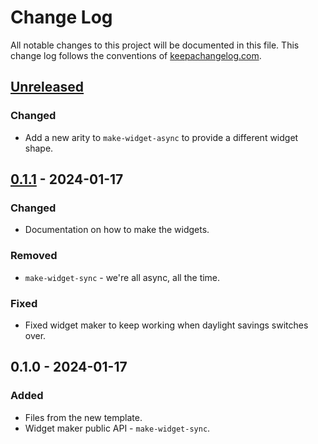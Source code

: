 # Change Log
All notable changes to this project will be documented in this file. This change log follows the conventions of [keepachangelog.com](http://keepachangelog.com/).

## [Unreleased]
### Changed
- Add a new arity to `make-widget-async` to provide a different widget shape.

## [0.1.1] - 2024-01-17
### Changed
- Documentation on how to make the widgets.

### Removed
- `make-widget-sync` - we're all async, all the time.

### Fixed
- Fixed widget maker to keep working when daylight savings switches over.

## 0.1.0 - 2024-01-17
### Added
- Files from the new template.
- Widget maker public API - `make-widget-sync`.

[Unreleased]: https://sourcehost.site/your-name/clj_stm/compare/0.1.1...HEAD
[0.1.1]: https://sourcehost.site/your-name/clj_stm/compare/0.1.0...0.1.1
